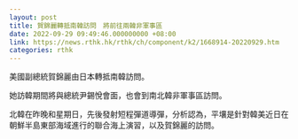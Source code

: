 ```yaml
---
layout: post
title: 賀錦麗轉抵南韓訪問　將前往兩韓非軍事區
date: 2022-09-29 09:49:46.000000000 +08:00
link: https://news.rthk.hk/rthk/ch/component/k2/1668914-20220929.htm
categories: rthk
---
```


美國副總統賀錦麗由日本轉抵南韓訪問。

她訪韓期間將與總統尹錫悅會面，也會到南北韓非軍事區訪問。

北韓在昨晚和星期日，先後發射短程彈道導彈，分析認為，平壤是針對韓美近日在朝鮮半島東部海域進行的聯合海上演習，以及賀錦麗的訪問。
